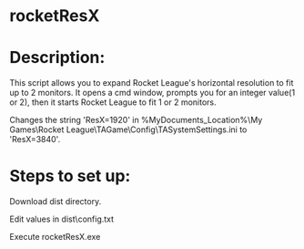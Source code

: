 # rocketResX
# Description: 
This script allows you to expand Rocket League's horizontal resolution to fit up to 2 monitors. It opens a cmd window, prompts you for an integer value(1 or 2), then it starts Rocket League to fit 1 or 2 monitors. 

Changes the string 'ResX=1920' in %MyDocuments_Location%\My Games\Rocket League\TAGame\Config\TASystemSettings.ini to 'ResX=3840'.

# Steps to set up:
   Download dist directory.
   
   Edit values in dist\config.txt
   
   Execute rocketResX.exe
